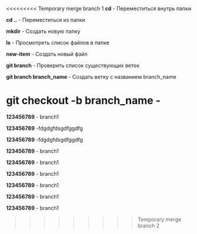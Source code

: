 <<<<<<<<< Temporary merge branch 1
**cd** - Переместиться внутрь папки

**cd ..** - Переместиться из папки

**mkdir** - Создать новую папку

**ls** - Просмотреть список файлов в папке

**new-item** - Создать новый файл

**git branch** - Проверить список существующих веток

**git branch branch_name** - Создать ветку с названием branch_name

**git checkout -b branch_name** - 
=========
**123456789** - branch1

**123456789** -fdgdgfdsgdfggdfg

**123456789** -fdgdgfdsgdfggdfg

**123456789** - branch1

**123456789** - branch1

**123456789** - branch1

**123456789** - branch1

**123456789** - branch1

**123456789** - branch1

>>>>>>>>> Temporary merge branch 2
